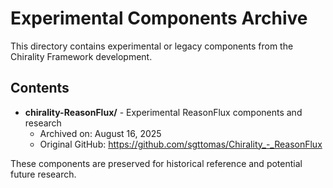 # Experimental Components Archive

This directory contains experimental or legacy components from the Chirality Framework development.

## Contents

- **chirality-ReasonFlux/** - Experimental ReasonFlux components and research
  - Archived on: August 16, 2025
  - Original GitHub: https://github.com/sgttomas/Chirality_-_ReasonFlux

These components are preserved for historical reference and potential future research.

